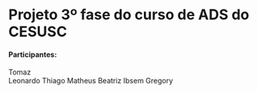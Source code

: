 # Projeto 3º fase do curso de ADS do CESUSC

#### Participantes:
Tomaz <br>
Leonardo
Thiago
Matheus
Beatriz
Ibsem
Gregory
